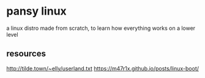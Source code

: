 pansy linux
===========
a linux distro made from scratch, to learn how everything works on a lower level

resources
---------
http://tilde.town/~elly/userland.txt
https://m47r1x.github.io/posts/linux-boot/
